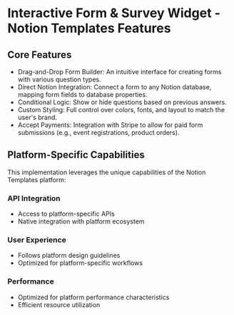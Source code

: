 # Interactive Form & Survey Widget - Notion Templates Features

## Core Features
- Drag-and-Drop Form Builder: An intuitive interface for creating forms with various question types.
- Direct Notion Integration: Connect a form to any Notion database, mapping form fields to database properties.
- Conditional Logic: Show or hide questions based on previous answers.
- Custom Styling: Full control over colors, fonts, and layout to match the user's brand.
- Accept Payments: Integration with Stripe to allow for paid form submissions (e.g., event registrations, product orders).

## Platform-Specific Capabilities
This implementation leverages the unique capabilities of the Notion Templates platform:

### API Integration
- Access to platform-specific APIs
- Native integration with platform ecosystem

### User Experience
- Follows platform design guidelines
- Optimized for platform-specific workflows

### Performance
- Optimized for platform performance characteristics
- Efficient resource utilization
